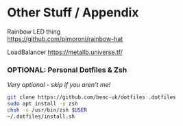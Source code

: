 # Other Stuff / Appendix

Rainbow LED thing  
https://github.com/pimoroni/rainbow-hat

LoadBalancer
https://metallb.universe.tf/


### OPTIONAL: Personal Dotfiles & Zsh
*Very optional - skip if you aren't me!*
```bash
git clone https://github.com/benc-uk/dotfiles .dotfiles
sudo apt install -y zsh
chsh -s /usr/bin/zsh $USER
~/.dotfiles/install.sh
```